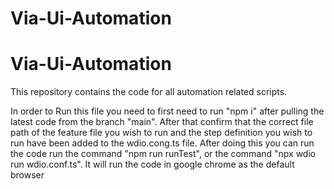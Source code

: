 # Via-Ui-Automation
# Via-Ui-Automation
This repository contains the code for all automation related scripts.

In order to Run this file you need to first need to run "npm i" after pulling the latest code from the branch "main". After that confirm that the correct file path of the feature file you wish to run and the step definition you wish to run have been added to the wdio.cong.ts file.
After doing this you can run the code run the command "npm run runTest", or the command "npx wdio run wdio.conf.ts". It will run the code in google chrome as the default browser
